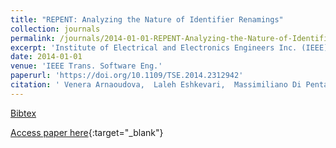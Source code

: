 ```yaml
---
title: "REPENT: Analyzing the Nature of Identifier Renamings"
collection: journals
permalink: /journals/2014-01-01-REPENT-Analyzing-the-Nature-of-Identifier-Renamings
excerpt: 'Institute of Electrical and Electronics Engineers Inc. (IEEE), Los Alamitos, CA, USA, Scopus ID: 2-s2.0-84901065451, Cited by: 27'
date: 2014-01-01
venue: 'IEEE Trans. Software Eng.'
paperurl: 'https://doi.org/10.1109/TSE.2014.2312942'
citation: ' Venera Arnaoudova,  Laleh Eshkevari,  Massimiliano Di Penta,  Rocco Oliveto,  Giuliano Antoniol,  Yann-Ga&quot;el Gu&apos;eh&apos;eneuc, &quot;REPENT: Analyzing the Nature of Identifier Renamings.&quot; IEEE Trans. Software Eng., 2014.'
---
```

[Bibtex](https://dblp.org/rec/bib/journals/tse/ArnaoudovaEPOAG14)

[Access paper here](https://doi.org/10.1109/TSE.2014.2312942){:target="_blank"}
